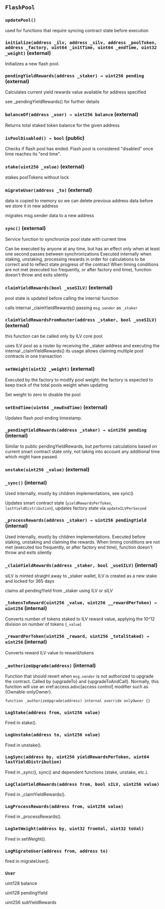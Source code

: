 ## `FlashPool`





### `updatePool()`



used for functions that require syncing contract state before execution


### `initialize(address _ilv, address _silv, address _poolToken, address _factory, uint64 _initTime, uint64 _endTime, uint32 _weight)` (external)



Initializes a new flash pool.



### `pendingYieldRewards(address _staker) → uint256 pending` (external)

Calculates current yield rewards value available for address specified



see _pendingYieldRewards() for further details



### `balanceOf(address _user) → uint256 balance` (external)

Returns total staked token balance for the given address





### `isPoolDisabled() → bool` (public)

Checks if flash pool has ended. Flash pool is considered "disabled"
     once time reaches its "end time".





### `stake(uint256 _value)` (external)



stakes poolTokens without lock




### `migrateUser(address _to)` (external)

data is copied to memory so we can delete previous address data
before we store it in new address



migrates msg.sender data to a new address



### `sync()` (external)

Service function to synchronize pool state with current time



Can be executed by anyone at any time, but has an effect only when
     at least one second passes between synchronizations
Executed internally when staking, unstaking, processing rewards in order
     for calculations to be correct and to reflect state progress of the contract
When timing conditions are not met (executed too frequently, or after factory
     end time), function doesn't throw and exits silently

### `claimYieldRewards(bool _useSILV)` (external)

pool state is updated before calling the internal function

calls internal _claimYieldRewards() passing `msg.sender` as `_staker`



### `claimYieldRewardsFromRouter(address _staker, bool _useSILV)` (external)

this function can be called only by ILV core pool



uses ILV pool as a router by receiving the _staker address and executing
     the internal _claimYieldRewards()
its usage allows claiming multiple pool contracts in one transaction



### `setWeight(uint32 _weight)` (external)



Executed by the factory to modify pool weight; the factory is expected
     to keep track of the total pools weight when updating

Set weight to zero to disable the pool



### `setEndTime(uint64 _newEndTime)` (external)



Updates flash pool ending timestamp.



### `_pendingYieldRewards(address _staker) → uint256 pending` (internal)



Similar to public pendingYieldRewards, but performs calculations based on
     current smart contract state only, not taking into account any additional
     time which might have passed.




### `unstake(uint256 _value)` (external)





### `_sync()` (internal)



Used internally, mostly by children implementations, see sync()

Updates smart contract state (`yieldRewardsPerToken`, `lastYieldDistribution`),
     updates factory state via `updateILVPerSecond`

### `_processRewards(address _staker) → uint256 pendingYield` (internal)



Used internally, mostly by children implementations.
Executed before staking, unstaking and claiming the rewards.
When timing conditions are not met (executed too frequently, or after factory
     end time), function doesn't throw and exits silently



### `_claimYieldRewards(address _staker, bool _useSILV)` (internal)

sILV is minted straight away to _staker wallet, ILV is created as
        a new stake and locked for 365 days



claims all pendingYield from _staker using ILV or sILV



### `_tokensToReward(uint256 _value, uint256 __rewardPerToken) → uint256` (internal)



Converts number of tokens staked to ILV reward value, applying the
     10^12 division on number of tokens (`_value`)



### `_rewardPerToken(uint256 _reward, uint256 _totalStaked) → uint256` (internal)



Converts reward ILV value to reward/tokens



### `_authorizeUpgrade(address)` (internal)



Function that should revert when `msg.sender` is not authorized to upgrade the contract. Called by
{upgradeTo} and {upgradeToAndCall}.
Normally, this function will use an xref:access.adoc[access control] modifier such as {Ownable-onlyOwner}.
```solidity
function _authorizeUpgrade(address) internal override onlyOwner {}
```


### `LogStake(address from, uint256 value)`



Fired in stake().


### `LogUnstake(address to, uint256 value)`



Fired in unstake().



### `LogSync(address by, uint256 yieldRewardsPerToken, uint64 lastYieldDistribution)`



Fired in _sync(), sync() and dependent functions (stake, unstake, etc.).



### `LogClaimYieldRewards(address from, bool sILV, uint256 value)`



Fired in _claimYieldRewards().



### `LogProcessRewards(address from, uint256 value)`



Fired in _processRewards().



### `LogSetWeight(address by, uint32 fromVal, uint32 toVal)`



Fired in setWeight().



### `LogMigrateUser(address from, address to)`



fired in migrateUser().




### `User`


uint128 balance


uint128 pendingYield


uint256 subYieldRewards



